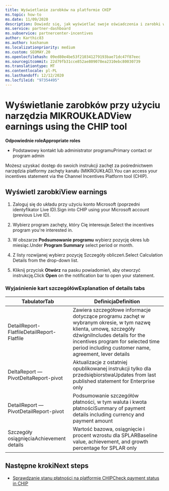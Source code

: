 ```yaml
---
title: Wyświetlanie zarobków na platformie CHIP
ms.topic: how-to
ms.date: 11/09/2020
description: Dowiedz się, jak wyświetlać swoje oświadczenia i zarobki w narzędziu zachęty dla kanału.
ms.service: partner-dashboard
ms.subservice: partnercenter-incentives
author: Karthic83
ms.author: kashanum
ms.localizationpriority: medium
ms.custom: SEOMAY.20
ms.openlocfilehash: 09ed80e4be53f210341279193bae71dc47f87eec
ms.sourcegitcommit: 22d79fb31cce852ae809078ea2310ebc80030739
ms.translationtype: MT
ms.contentlocale: pl-PL
ms.lasthandoff: 12/12/2020
ms.locfileid: "97354495"
---
```

# <a name="view-earnings-using-the-chip-tool"></a><span data-ttu-id="ff021-103">Wyświetlanie zarobków przy użyciu narzędzia MIKROUKŁAD</span><span class="sxs-lookup"><span data-stu-id="ff021-103">View earnings using the CHIP tool</span></span>

<span data-ttu-id="ff021-104">**Odpowiednie role**</span><span class="sxs-lookup"><span data-stu-id="ff021-104">**Appropriate roles**</span></span>

- <span data-ttu-id="ff021-105">Podstawowy kontakt lub administrator programu</span><span class="sxs-lookup"><span data-stu-id="ff021-105">Primary contact or program admin</span></span>

<span data-ttu-id="ff021-106">Możesz uzyskać dostęp do swoich instrukcji zachęt za pośrednictwem narzędzia platformy zachęty kanału (MIKROUKŁAD).</span><span class="sxs-lookup"><span data-stu-id="ff021-106">You can access your incentives statement via the Channel Incentives Platform tool (CHIP).</span></span>

## <a name="view-earnings"></a><span data-ttu-id="ff021-107">Wyświetl zarobki</span><span class="sxs-lookup"><span data-stu-id="ff021-107">View earnings</span></span>

1. <span data-ttu-id="ff021-108">Zaloguj się do układu przy użyciu konto Microsoft (poprzedni identyfikator Live ID).</span><span class="sxs-lookup"><span data-stu-id="ff021-108">Sign into CHIP using your Microsoft account (previous Live ID).</span></span>

2. <span data-ttu-id="ff021-109">Wybierz program zachęty, który Cię interesuje.</span><span class="sxs-lookup"><span data-stu-id="ff021-109">Select the incentives program you're interested in.</span></span>

3. <span data-ttu-id="ff021-110">W obszarze **Podsumowanie programu** wybierz pozycję okres lub miesiąc.</span><span class="sxs-lookup"><span data-stu-id="ff021-110">Under **Program Summary** select period or month.</span></span> 
1. <span data-ttu-id="ff021-111">Z listy rozwijanej wybierz pozycję Szczegóły obliczeń.</span><span class="sxs-lookup"><span data-stu-id="ff021-111">Select Calculation Details from the drop-down list.</span></span>
1.  <span data-ttu-id="ff021-112">Kliknij przycisk **Otwórz** na pasku powiadomień, aby otworzyć instrukcję.</span><span class="sxs-lookup"><span data-stu-id="ff021-112">Click **Open** on the notification bar  to open your statement.</span></span>

### <a name="explanation-of-details-tabs"></a><span data-ttu-id="ff021-113">Wyjaśnienie kart szczegółów</span><span class="sxs-lookup"><span data-stu-id="ff021-113">Explanation of details tabs</span></span>

|<span data-ttu-id="ff021-114">**Tabulator**</span><span class="sxs-lookup"><span data-stu-id="ff021-114">**Tab**</span></span>|<span data-ttu-id="ff021-115">**Definicja**</span><span class="sxs-lookup"><span data-stu-id="ff021-115">**Definition**</span></span>|
|-------------|--------------------------|
|<span data-ttu-id="ff021-116">DetailReport-Flatfile</span><span class="sxs-lookup"><span data-stu-id="ff021-116">DetailReport-Flatfile</span></span>|<span data-ttu-id="ff021-117">Zawiera szczegółowe informacje dotyczące programu zachęt w wybranym okresie, w tym nazwę klienta, umowę, szczegóły dźwigni</span><span class="sxs-lookup"><span data-stu-id="ff021-117">Includes details for the incentives program for selected time period including customer name, agreement, lever details</span></span>|
|<span data-ttu-id="ff021-118">DeltaReport — Pivot</span><span class="sxs-lookup"><span data-stu-id="ff021-118">DeltaReport-pivot</span></span>|<span data-ttu-id="ff021-119">Aktualizacje z ostatniej opublikowanej instrukcji tylko dla przedsiębiorstwa</span><span class="sxs-lookup"><span data-stu-id="ff021-119">Updates from last published statement for Enterprise only</span></span>|
|<span data-ttu-id="ff021-120">DetailReport — Pivot</span><span class="sxs-lookup"><span data-stu-id="ff021-120">DetailReport-pivot</span></span>|<span data-ttu-id="ff021-121">Podsumowanie szczegółów płatności, w tym waluta i kwota płatności</span><span class="sxs-lookup"><span data-stu-id="ff021-121">Summary of payment details including currency and payment amount</span></span>|
|<span data-ttu-id="ff021-122">Szczegóły osiągnięcia</span><span class="sxs-lookup"><span data-stu-id="ff021-122">Achievement details</span></span>|<span data-ttu-id="ff021-123">Wartość bazowa, osiągnięcie i procent wzrostu dla SPLAR</span><span class="sxs-lookup"><span data-stu-id="ff021-123">Baseline value, achievement, and growth percentage for SPLAR only</span></span>|

## <a name="next-steps"></a><span data-ttu-id="ff021-124">Następne kroki</span><span class="sxs-lookup"><span data-stu-id="ff021-124">Next steps</span></span>

- [<span data-ttu-id="ff021-125">Sprawdzanie stanu płatności na platformie CHIP</span><span class="sxs-lookup"><span data-stu-id="ff021-125">Check payment status in CHIP</span></span>](chip-payment-status.md)